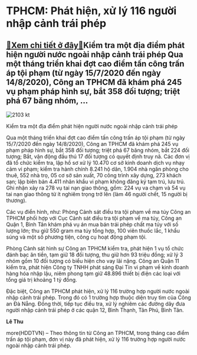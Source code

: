 TPHCM: Phát hiện, xử lý 116 người nhập cảnh trái phép
=====================================================

[:gift:Xem chi tiết ở đây:gift:](https://hddtvn.com/tphcm-phat-hien-xu-ly-116-nguoi-nhap-canh-trai-phep/)Kiểm tra một địa điểm phát hiện người nước ngoài nhập cảnh trái phép Qua một tháng triển khai đợt cao điểm tấn công trấn áp tội phạm (từ ngày 15/7/2020 đến ngày 14/8/2020), Công an TPHCM đã khám phá 245 vụ phạm pháp hình sự, bắt 358 đối tượng; triệt phá 67 băng nhóm, …
-----------------------------------------------------------------------------------------------------------------------------------------------------------------------------------------------------------------------------------------------------------------------------





![2103 kt](https://haiquanonline.com.vn/stores/news_dataimages/hoalt/082020/20/21/in_article/2103_KT.jpg?rt=20200821084321 "undefined")


Kiểm tra một địa điểm phát hiện người nước ngoài nhập cảnh trái phép



Qua một tháng triển khai đợt cao điểm tấn công trấn áp tội phạm (từ ngày 15/7/2020 đến ngày 14/8/2020), Công an TPHCM đã khám phá 245 vụ phạm pháp hình sự, bắt 358 đối tượng; triệt phá 67 băng nhóm, bắt 224 đối tượng; Bắt, vận động đầu thú 17 đối tượng có quyết định truy nã. Các đơn vị đã tổ chức kiểm tra, lập hồ sơ xử lý 10.470 cơ sở kinh doanh dịch vụ nhạy cảm vi phạm; kiểm tra hành chính 8.241 hộ dân, 1.904 nhà ngăn phòng cho thuê, 552 nhà trọ, 05 cơ sở sản xuất, 70 công trình xây dựng, 273 khách sạn; lập biên bản 4.411 nhân khẩu vi phạm không đăng ký tạm trú, lưu trú. Ghi nhận xảy ra 278 vụ tai nạn giao thông, gồm: 224 vụ va chạm và 54 vụ tai nạn giao thông từ ít nghiêm trọng trở lên (làm 46 người chết, 15 người bị thương).


Các vụ điển hình, như: Phòng Cảnh sát điều tra tội phạm về ma túy Công an TPHCM phối hợp với Cục Cảnh sát điều tra tội phạm về ma túy, Công an Quận 1, Bình Tân khám phá vụ án mua bán trái phép chất ma túy với số lượng lớn; thu giữ 550 gram ma túy tổng hợp, 100 viên thuốc lắc, 1 khẩu súng và một số phương tiện, công cụ hoạt động phạm tội.


Phòng Cảnh sát hình sự Công an TPHCM kiểm tra, phát hiện 1 vụ tổ chức đánh bạc ăn tiền, tạm giữ 18 đối tượng, thu giữ hơn 93 triệu đồng; xử lý 3 nhóm gồm 10 đối tượng có biểu hiện cho vay lãi nặng. Công an Quận 11 kiểm tra, phát hiện Công ty TNHH phát sáng Đại Tín vi phạm về kinh doanh hàng hóa nhập lậu, niêm phong tạm giữ 48.896 thiết bị điện các loại với tổng giá trị khoảng 1 tỷ đồng.


Đặc biệt, Công an TPHCM phát hiện, xử lý 116 trường hợp người nước ngoài nhập cảnh trái phép. Trong đó có 1 trường hợp thuộc diện truy tìm của Công an Đà Nẵng. Đồng thời, tiếp tục điều tra, xử lý nghiêm các đường dây đưa người nhập cảnh trái phép ở các quận 12, Bình Thạnh, Tân Phú, Bình Tân.




**Lê Thu**



more(HDDTVN) – Theo thông tin từ Công an TPHCM, trong tháng cao điểm trấn áp tội phạm, đơn vị này đã phát hiện, xử lý 116 trường hợp người nước ngoài nhập cảnh trái phép.

